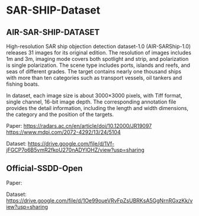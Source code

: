 # SAR-SHIP-Dataset

## AIR-SAR-SHIP-DATASET
High-resolution SAR ship objection detection dataset-1.0 (AIR-SARShip-1.0) releases 31 images for its original edition. The resolution of images includes 1m and 3m, imaging mode covers both spotlight and strip, and polarization is single polarization. The scene type includes ports, islands and reefs, and seas of different grades. The target contains nearly one thousand ships with more than ten categories such as transport vessels, oil tankers and fishing boats.



In dataset, each image size is about 3000×3000 pixels, with Tiff format, single channel, 16-bit image depth. The corresponding annotation file provides the detail information, including the length and width dimensions, the category and the position of the targets.

Paper: https://radars.ac.cn/en/article/doi/10.12000/JR19097
       https://www.mdpi.com/2072-4292/13/24/5104

Dataset: https://drive.google.com/file/d/1Vf-jFGCP7o6B5vmR2fkoU270nADYlOHZ/view?usp=sharing

## Official-SSDD-Open

Paper:

Dataset: https://drive.google.com/file/d/1Oe99oueVRvFpZsUBRKsA5GgNrnRGxzKk/view?usp=sharing
